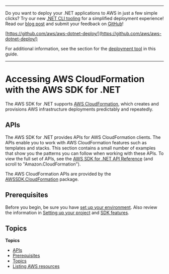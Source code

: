 --------

Do you want to deploy your \.NET applications to AWS in just a few simple clicks? Try our new [\.NET CLI tooling](https://www.nuget.org/packages/AWS.Deploy.CLI/) for a simplified deployment experience\! Read our [blog post](https://aws.amazon.com/blogs/developer/reimagining-the-aws-net-deployment-experience/) and submit your feedback on [GitHub](https://github.com/aws/aws-dotnet-deploy)\!

 [https://github.com/aws/aws-dotnet-deploy/](https://github.com/aws/aws-dotnet-deploy/)

For additional information, see the section for the [deployment tool](https://docs.aws.amazon.com/sdk-for-net/v3/developer-guide/deployment-tool.html) in this guide\.

--------

# Accessing AWS CloudFormation with the AWS SDK for \.NET<a name="cloudformation-apis-intro"></a>

The AWS SDK for \.NET supports [AWS CloudFormation](https://docs.aws.amazon.com/AWSCloudFormation/latest/UserGuide/), which creates and provisions AWS infrastructure deployments predictably and repeatedly\.

## APIs<a name="w131aac23c15c13b5"></a>

The AWS SDK for \.NET provides APIs for AWS CloudFormation clients\. The APIs enable you to work with AWS CloudFormation features such as templates and stacks\. This section contains a small number of examples that show you the patterns you can follow when working with these APIs\. To view the full set of APIs, see the [AWS SDK for \.NET API Reference](https://docs.aws.amazon.com/sdkfornet/v3/apidocs/) \(and scroll to "Amazon\.CloudFormation"\)\.

The AWS CloudFormation APIs are provided by the [AWSSDK\.CloudFormation](https://www.nuget.org/packages/AWSSDK.CloudFormation/) package\.

## Prerequisites<a name="w131aac23c15c13b7"></a>

Before you begin, be sure you have [set up your environment](net-dg-setup.md)\. Also review the information in [Setting up your project](net-dg-config.md) and [SDK features](net-dg-sdk-features.md)\.

## Topics<a name="w131aac23c15c13b9"></a>

**Topics**
+ [APIs](#w131aac23c15c13b5)
+ [Prerequisites](#w131aac23c15c13b7)
+ [Topics](#w131aac23c15c13b9)
+ [Listing AWS resources](cfn-list-resources.md)